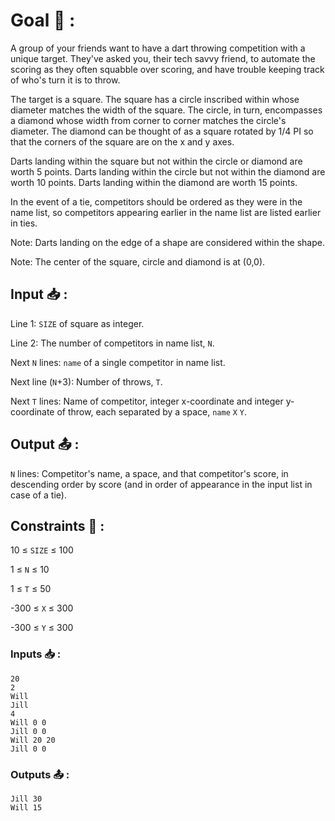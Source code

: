# Goal 🎯 :

A group of your friends want to have a dart throwing competition with a unique target. They've asked you, their tech savvy friend, to automate the scoring as they often squabble over scoring, and have trouble keeping track of who's turn it is to throw.



The target is a square. The square has a circle inscribed within whose diameter matches the width of the square. The circle, in turn, encompasses a diamond whose width from corner to corner matches the circle's diameter. The diamond can be thought of as a square rotated by 1/4 PI so that the corners of the square are on the x and y axes.



Darts landing within the square but not within the circle or diamond are worth 5 points. Darts landing within the circle but not within the diamond are worth 10 points. Darts landing within the diamond are worth 15 points.



In the event of a tie, competitors should be ordered as they were in the name list, so competitors appearing earlier in the name list are listed earlier in ties.



Note: Darts landing on the edge of a shape are considered within the shape.

Note: The center of the square, circle and diamond is at (0,0).

## Input 📥 :

Line 1: `SIZE` of square as integer.

Line 2: The number of competitors in name list, `N`.

Next `N` lines: `name` of a single competitor in name list.

Next line (`N`+3): Number of throws, `T`.

Next `T` lines: Name of competitor, integer x-coordinate and integer y-coordinate of throw, each separated by a space, `name` `X` `Y`.

## Output 📤 :

`N` lines: Competitor's name, a space, and that competitor's score, in descending order by score (and in order of appearance in the input list in case of a tie).

##  Constraints 📏 :

10 ≤ `SIZE` ≤ 100

1 ≤ `N` ≤ 10

1 ≤ `T` ≤ 50

-300 ≤ `X` ≤ 300

-300 ≤ `Y` ≤ 300

### Inputs 📥 :


```
20
2
Will
Jill
4
Will 0 0
Jill 0 0
Will 20 20
Jill 0 0

```


### Outputs 📤 :


```
Jill 30
Will 15
```
